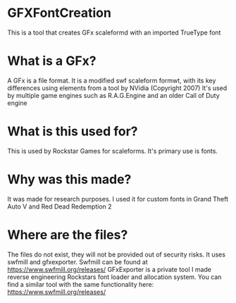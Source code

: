 # GFXFontCreation
This is a tool that creates GFx scaleformd with an imported TrueType font
# What is a GFx?
A GFx is a file format. It is a modified swf scaleform formwt, with its key differences using elements from a tool by NVidia (Copyright 2007)
It's used by multiple game engines such as R.A.G.Engine and an older Call of Duty engine
# What is this used for?
This is used by Rockstar Games for scaleforms. It's primary use is fonts.
# Why was this made?
It was made for research purposes. I used it for custom fonts in Grand Theft Auto V and Red Dead Redemption 2
# Where are the files?
The files do not exist, they will not be provided out of security risks.
It uses swfmill and gfxexporter.
Swfmill can be found at https://www.swfmill.org/releases/
GFxExporter is a private tool I made reverse engineering Rockstars font loader and allocation system.
You can find a similar tool with the same functionality here: https://www.swfmill.org/releases/